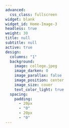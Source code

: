 ```yaml
---
advanced:
  css_class: fullscreen
widget: blank
widget_id: Home-Image-3
headless: true
weight: 30
title: null
subtitle: null
active: true
design:
  columns: "1"
  background:
    image: college.jpeg
    image_darken: 0
    image_parallax: false
    image_position: center
    image_size: cover
    text_color_light: true
  spacing:
    padding:
      - 20px
      - "0"
      - 20px
      - "0"
---
```

